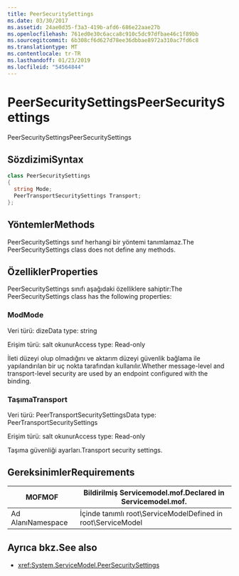 ```yaml
---
title: PeerSecuritySettings
ms.date: 03/30/2017
ms.assetid: 24ae0d35-f3a3-419b-afd6-686e22aae27b
ms.openlocfilehash: 761ed0e30c6acca8c910c5dc97dfbae46c1f89bb
ms.sourcegitcommit: 6b308cf6d627d78ee36dbbae8972a310ac7fd6c8
ms.translationtype: MT
ms.contentlocale: tr-TR
ms.lasthandoff: 01/23/2019
ms.locfileid: "54564844"
---
```

# <a name="peersecuritysettings"></a><span data-ttu-id="ddbf0-102">PeerSecuritySettings</span><span class="sxs-lookup"><span data-stu-id="ddbf0-102">PeerSecuritySettings</span></span>
<span data-ttu-id="ddbf0-103">PeerSecuritySettings</span><span class="sxs-lookup"><span data-stu-id="ddbf0-103">PeerSecuritySettings</span></span>  
  
## <a name="syntax"></a><span data-ttu-id="ddbf0-104">Sözdizimi</span><span class="sxs-lookup"><span data-stu-id="ddbf0-104">Syntax</span></span>  
  
```csharp
class PeerSecuritySettings  
{  
  string Mode;  
  PeerTransportSecuritySettings Transport;  
};  
```  
  
## <a name="methods"></a><span data-ttu-id="ddbf0-105">Yöntemler</span><span class="sxs-lookup"><span data-stu-id="ddbf0-105">Methods</span></span>  
 <span data-ttu-id="ddbf0-106">PeerSecuritySettings sınıf herhangi bir yöntemi tanımlamaz.</span><span class="sxs-lookup"><span data-stu-id="ddbf0-106">The PeerSecuritySettings class does not define any methods.</span></span>  
  
## <a name="properties"></a><span data-ttu-id="ddbf0-107">Özellikler</span><span class="sxs-lookup"><span data-stu-id="ddbf0-107">Properties</span></span>  
 <span data-ttu-id="ddbf0-108">PeerSecuritySettings sınıfı aşağıdaki özelliklere sahiptir:</span><span class="sxs-lookup"><span data-stu-id="ddbf0-108">The PeerSecuritySettings class has the following properties:</span></span>  
  
### <a name="mode"></a><span data-ttu-id="ddbf0-109">Mod</span><span class="sxs-lookup"><span data-stu-id="ddbf0-109">Mode</span></span>  
 <span data-ttu-id="ddbf0-110">Veri türü: dize</span><span class="sxs-lookup"><span data-stu-id="ddbf0-110">Data type: string</span></span>  
  
 <span data-ttu-id="ddbf0-111">Erişim türü: salt okunur</span><span class="sxs-lookup"><span data-stu-id="ddbf0-111">Access type: Read-only</span></span>  
  
 <span data-ttu-id="ddbf0-112">İleti düzeyi olup olmadığını ve aktarım düzeyi güvenlik bağlama ile yapılandırılan bir uç nokta tarafından kullanılır.</span><span class="sxs-lookup"><span data-stu-id="ddbf0-112">Whether message-level and transport-level security are used by an endpoint configured with the binding.</span></span>  
  
### <a name="transport"></a><span data-ttu-id="ddbf0-113">Taşıma</span><span class="sxs-lookup"><span data-stu-id="ddbf0-113">Transport</span></span>  
 <span data-ttu-id="ddbf0-114">Veri türü: PeerTransportSecuritySettings</span><span class="sxs-lookup"><span data-stu-id="ddbf0-114">Data type: PeerTransportSecuritySettings</span></span>  
  
 <span data-ttu-id="ddbf0-115">Erişim türü: salt okunur</span><span class="sxs-lookup"><span data-stu-id="ddbf0-115">Access type: Read-only</span></span>  
  
 <span data-ttu-id="ddbf0-116">Taşıma güvenliği ayarları.</span><span class="sxs-lookup"><span data-stu-id="ddbf0-116">Transport security settings.</span></span>  
  
## <a name="requirements"></a><span data-ttu-id="ddbf0-117">Gereksinimler</span><span class="sxs-lookup"><span data-stu-id="ddbf0-117">Requirements</span></span>  
  
|<span data-ttu-id="ddbf0-118">MOF</span><span class="sxs-lookup"><span data-stu-id="ddbf0-118">MOF</span></span>|<span data-ttu-id="ddbf0-119">Bildirilmiş Servicemodel.mof.</span><span class="sxs-lookup"><span data-stu-id="ddbf0-119">Declared in Servicemodel.mof.</span></span>|  
|---------|-----------------------------------|  
|<span data-ttu-id="ddbf0-120">Ad Alanı</span><span class="sxs-lookup"><span data-stu-id="ddbf0-120">Namespace</span></span>|<span data-ttu-id="ddbf0-121">İçinde tanımlı root\ServiceModel</span><span class="sxs-lookup"><span data-stu-id="ddbf0-121">Defined in root\ServiceModel</span></span>|  
  
## <a name="see-also"></a><span data-ttu-id="ddbf0-122">Ayrıca bkz.</span><span class="sxs-lookup"><span data-stu-id="ddbf0-122">See also</span></span>
- <xref:System.ServiceModel.PeerSecuritySettings>
